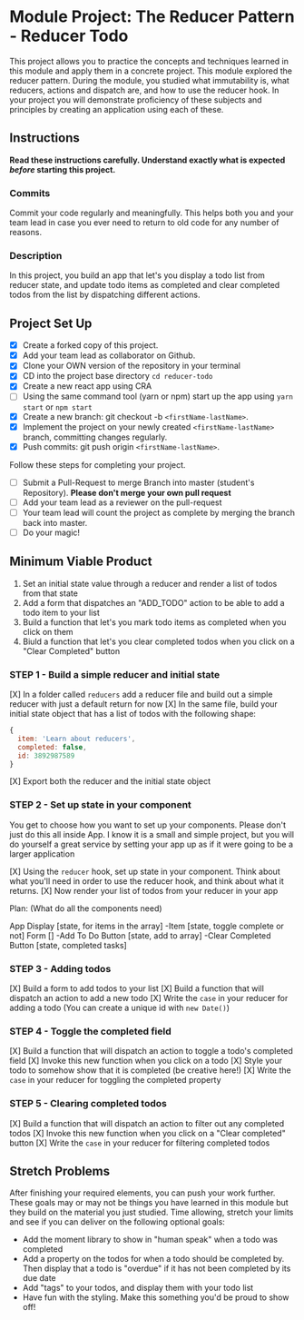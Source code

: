 # Module Project: The Reducer Pattern - Reducer Todo

This project allows you to practice the concepts and techniques learned in this module and apply them in a concrete project. This module explored the reducer pattern. During the module, you studied what immutability is, what reducers, actions and dispatch are, and how to use the reducer hook. In your project you will demonstrate proficiency of these subjects and principles by creating an application using each of these.

## Instructions

**Read these instructions carefully. Understand exactly what is expected _before_ starting this project.**

### Commits

Commit your code regularly and meaningfully. This helps both you and your team lead in case you ever need to return to old code for any number of reasons.

### Description

In this project, you build an app that let's you display a todo list from reducer state, and update todo items as completed and clear completed todos from the list by dispatching different actions.

## Project Set Up

- [X] Create a forked copy of this project.
- [X] Add your team lead as collaborator on Github.
- [X] Clone your OWN version of the repository in your terminal
- [X] CD into the project base directory `cd reducer-todo`
- [X] Create a new react app using CRA
- [ ] Using the same command tool (yarn or npm) start up the app using `yarn start` or `npm start`
- [X] Create a new branch: git checkout -b `<firstName-lastName>`.
- [X] Implement the project on your newly created `<firstName-lastName>` branch, committing changes regularly.
- [X] Push commits: git push origin `<firstName-lastName>`.

Follow these steps for completing your project.

- [ ] Submit a Pull-Request to merge <firstName-lastName> Branch into master (student's Repository). **Please don't merge your own pull request**
- [ ] Add your team lead as a reviewer on the pull-request
- [ ] Your team lead will count the project as complete by merging the branch back into master.
- [ ] Do your magic!

## Minimum Viable Product

1. Set an initial state value through a reducer and render a list of todos from that state
1. Add a form that dispatches an "ADD_TODO" action to be able to add a todo item to your list
1. Build a function that let's you mark todo items as completed when you click on them
1. Biuld a function that let's you clear completed todos when you click on a "Clear Completed" button

### STEP 1 - Build a simple reducer and initial state

[X] In a folder called `reducers` add a reducer file and build out a simple reducer with just a default return for now
[X] In the same file, build your initial state object that has a list of todos with the following shape:

```js
{
  item: 'Learn about reducers',
  completed: false,
  id: 3892987589
}
```

[X] Export both the reducer and the initial state object

### STEP 2 - Set up state in your component

You get to choose how you want to set up your components. Please don't just do this all inside App. I know it is a small and simple project, but you will do yourself a great service by setting your app up as if it were going to be a larger application

[X] Using the `reducer` hook, set up state in your component. Think about what you'll need in order to use the reducer hook, and think about what it returns.
[X] Now render your list of todos from your reducer in your app

Plan: (What do all the components need)

App
Display [state, for items in the array]
-Item [state, toggle complete or not]
Form []
-Add To Do Button [state, add to array]
-Clear Completed Button [state, completed tasks]

### STEP 3 - Adding todos

[X] Build a form to add todos to your list
[X] Build a function that will dispatch an action to add a new todo
[X] Write the `case` in your reducer for adding a todo (You can create a unique id with `new Date()`)

### STEP 4 - Toggle the completed field

[X] Build a function that will dispatch an action to toggle a todo's completed field
[X] Invoke this new function when you click on a todo
[X] Style your todo to somehow show that it is completed (be creative here!)
[X] Write the `case` in your reducer for toggling the completed property

### STEP 5 - Clearing completed todos

[X] Build a function that will dispatch an action to filter out any completed todos
[X] Invoke this new function when you click on a "Clear completed" button
[X] Write the `case` in your reducer for filtering completed todos

## Stretch Problems

After finishing your required elements, you can push your work further. These goals may or may not be things you have learned in this module but they build on the material you just studied. Time allowing, stretch your limits and see if you can deliver on the following optional goals:

- Add the moment library to show in "human speak" when a todo was completed
- Add a property on the todos for when a todo should be completed by. Then display that a todo is "overdue" if it has not been completed by its due date
- Add "tags" to your todos, and display them with your todo list
- Have fun with the styling. Make this something you'd be proud to show off!
